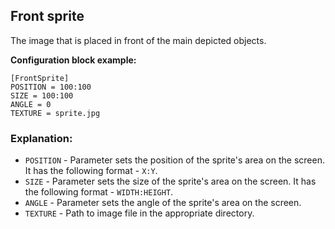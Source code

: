  ## Front sprite

 The image that is placed in front of the main depicted objects.

 **Configuration block example:**

    [FrontSprite]
    POSITION = 100:100
    SIZE = 100:100
    ANGLE = 0
    TEXTURE = sprite.jpg

 ### Explanation:

 * `POSITION` - Parameter sets the position of the sprite's area on the screen. It has the following format - `X:Y`.
 * `SIZE` - Parameter sets the size of the sprite's area on the screen. It has the following format - `WIDTH:HEIGHT`.
 * `ANGLE` - Parameter sets the angle of the sprite's area on the screen. 
 * `TEXTURE` - Path to image file in the appropriate directory.
